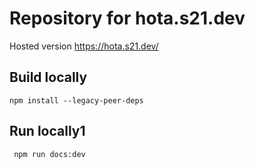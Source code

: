 # Repository for hota.s21.dev

Hosted version https://hota.s21.dev/

## Build locally

`npm install --legacy-peer-deps`

## Run locally1

` npm run docs:dev`
